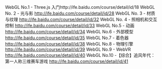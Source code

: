 



WebGL No.1 - Three.js 入门http://ife.baidu.com/course/detail/id/18
WebGL No. 2 - 光与影 http://ife.baidu.com/course/detail/id/28
WebGL No. 3 - 材质与纹理 http://ife.baidu.com/course/detail/id/32
WebGL No. 4 - 照相机和交互控制 http://ife.baidu.com/course/detail/id/33
WebGL No.5 - 动画 http://ife.baidu.com/course/detail/id/34
WebGL No.6 - 外部模型 http://ife.baidu.com/course/detail/id/35
WebGL No.7 - 着色器 http://ife.baidu.com/course/detail/id/38
WebGL No.8 - 物理引擎 http://ife.baidu.com/course/detail/id/39
WebGL No.9 - WebVR http://ife.baidu.com/course/detail/id/40
WebGL No.10 -【综合】追风年代：第一人称三维赛车游戏 http://ife.baidu.com/course/detail/id/41